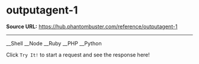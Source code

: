 # outputagent-1

**Source URL:** https://hub.phantombuster.com/reference/outputagent-1

---

__Shell __Node __Ruby __PHP __Python

Click `Try It!` to start a request and see the response here!